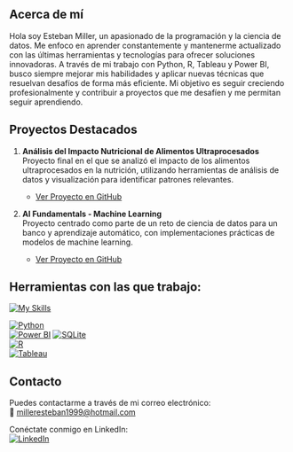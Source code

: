 ## Acerca de mí

Hola soy Esteban Miller, un apasionado de la programación y la ciencia de datos. Me enfoco en aprender constantemente y mantenerme actualizado con las últimas herramientas y tecnologías para ofrecer soluciones innovadoras. A través de mi trabajo con Python, R, Tableau y Power BI, busco siempre mejorar mis habilidades y aplicar nuevas técnicas que resuelvan desafíos de forma más eficiente. Mi objetivo es seguir creciendo profesionalmente y contribuir a proyectos que me desafíen y me permitan seguir aprendiendo.


## Proyectos Destacados

1. **Análisis del Impacto Nutricional de Alimentos Ultraprocesados**  
   Proyecto final en el que se analizó el impacto de los alimentos ultraprocesados en la nutrición, utilizando herramientas de análisis de datos y visualización para identificar patrones relevantes.
   - [Ver Proyecto en GitHub](https://github.com/esteban-miller/Analisis-del-Impacto-Nutricional-de-Alimentos-Ultraprocesados-PROYECTO-FINAL)

2. **AI Fundamentals - Machine Learning**  
   Proyecto centrado como parte de un reto de ciencia de datos para un banco y aprendizaje automático, con implementaciones prácticas de modelos de machine learning.
   - [Ver Proyecto en GitHub](https://github.com/esteban-miller/7.AI-Fundamentals-Machine-Learning)


## Herramientas con las que trabajo:

[![My Skills](https://skillicons.dev/icons?i=windows,sqlite,r,python,tableau,powerbi&perline=3)](https://skillicons.dev)  

[![Python](https://img.shields.io/badge/Python-Programming%20Language-blue?logo=python)](https://www.python.org/)  
[![Power BI](https://img.shields.io/badge/Power%20BI-Business%20Intelligence-blue?logo=powerbi)](https://powerbi.microsoft.com/) 
[![SQLite](https://img.shields.io/badge/SQLite-Database-lightgrey?logo=sqlite)](https://www.sqlite.org/)  
[![R](https://img.shields.io/badge/R-Programming%20Language-blue?logo=r)](https://www.r-project.org/)   
[![Tableau](https://img.shields.io/badge/Tableau-Analytics-blue?logo=tableau)](https://www.tableau.com/)

## Contacto

Puedes contactarme a través de mi correo electrónico:  
📧 [milleresteban1999@hotmail.com](mailto:milleresteban1999@hotmail.com)

Conéctate conmigo en LinkedIn:  
[![LinkedIn](https://img.shields.io/badge/LinkedIn-Esteban%20Miller-blue?logo=linkedin)](https://www.linkedin.com/in/esteban-miller-56301114b/)
